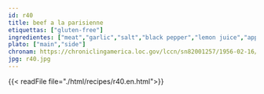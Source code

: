 ```yaml
---
id: r40
title: beef a la parisienne
etiquettas: ["gluten-free"]
ingredientes: ["meat","garlic","salt","black pepper","lemon juice","apple cider vinegar","chili powder","oregano","tomato sauce"]
plato: ["main","side"]
chronam: https://chroniclingamerica.loc.gov/lccn/sn82001257/1956-02-16/ed-1/seq-5/
jpg: r40.jpg
---
```


{{< readFile file="./html/recipes/r40.en.html">}}